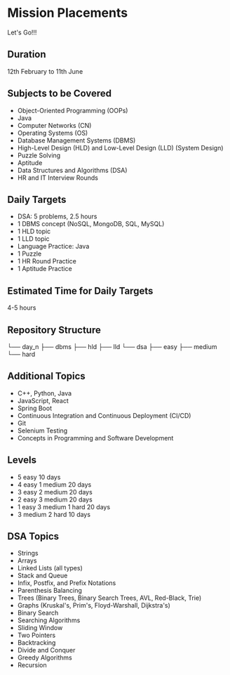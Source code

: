 # Mission Placements
Let's Go!!!


## Duration
12th February to 11th June

## Subjects to be Covered
- Object-Oriented Programming (OOPs)
- Java
- Computer Networks (CN)
- Operating Systems (OS)
- Database Management Systems (DBMS)
- High-Level Design (HLD) and Low-Level Design (LLD) (System Design)
- Puzzle Solving
- Aptitude
- Data Structures and Algorithms (DSA)
- HR and IT Interview Rounds

## Daily Targets
- DSA: 5 problems, 2.5 hours
- 1 DBMS concept (NoSQL, MongoDB, SQL, MySQL)
- 1 HLD topic
- 1 LLD topic
- Language Practice: Java
- 1 Puzzle
- 1 HR Round Practice
- 1 Aptitude Practice

## Estimated Time for Daily Targets
4-5 hours

## Repository Structure

└── day_n
  ├── dbms
  ├── hld
  ├── lld
  └── dsa
    ├── easy
    ├── medium
    └── hard


## Additional Topics 
- C++, Python, Java
- JavaScript, React
- Spring Boot
- Continuous Integration and Continuous Deployment (CI/CD)
- Git
- Selenium Testing
- Concepts in Programming and Software Development

## Levels
- 5 easy 10 days
- 4 easy 1 medium 20 days
- 3 easy 2 medium 20 days
- 2 easy 3 medium 20 days
- 1 easy 3 medium 1 hard 20 days
- 3 medium 2 hard 10 days

## DSA Topics
- Strings
- Arrays
- Linked Lists (all types)
- Stack and Queue
- Infix, Postfix, and Prefix Notations
- Parenthesis Balancing
- Trees (Binary Trees, Binary Search Trees, AVL, Red-Black, Trie)
- Graphs (Kruskal's, Prim's, Floyd-Warshall, Dijkstra's)
- Binary Search
- Searching Algorithms
- Sliding Window
- Two Pointers
- Backtracking
- Divide and Conquer
- Greedy Algorithms
- Recursion

